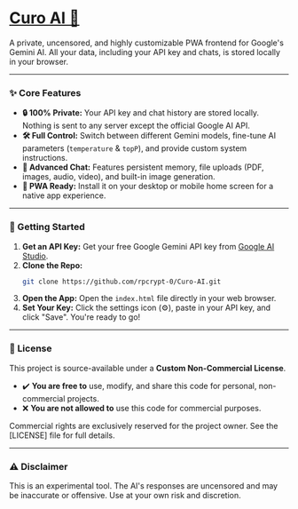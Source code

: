 # [Curo AI 🤖](https://curoai.netlify.app/)


A private, uncensored, and highly customizable PWA frontend for Google's Gemini AI. All your data, including your API key and chats, is stored locally in your browser.

---

### ✨ Core Features

*   **🔒 100% Private:** Your API key and chat history are stored locally. Nothing is sent to any server except the official Google AI API.
*   **🛠️ Full Control:** Switch between different Gemini models, fine-tune AI parameters (`temperature` & `topP`), and provide custom system instructions.
*   **🧠 Advanced Chat:** Features persistent memory, file uploads (PDF, images, audio, video), and built-in image generation.
*   **📱 PWA Ready:** Install it on your desktop or mobile home screen for a native app experience.

---

### 🚀 Getting Started

1.  **Get an API Key:** Get your free Google Gemini API key from [Google AI Studio](https://aistudio.google.com/app/apikey).
2.  **Clone the Repo:**
    ```sh
    git clone https://github.com/rpcrypt-0/Curo-AI.git
    ```
3.  **Open the App:** Open the `index.html` file directly in your web browser.
4.  **Set Your Key:** Click the settings icon (⚙️), paste in your API key, and click "Save". You're ready to go!

---

### 📜 License

This project is source-available under a **Custom Non-Commercial License**.

*   ✔️ **You are free to** use, modify, and share this code for personal, non-commercial projects.
*   ❌ **You are not allowed to** use this code for commercial purposes.

Commercial rights are exclusively reserved for the project owner. See the [LICENSE] file for full details.

---

### ⚠️ Disclaimer

This is an experimental tool. The AI's responses are uncensored and may be inaccurate or offensive. Use at your own risk and discretion.


